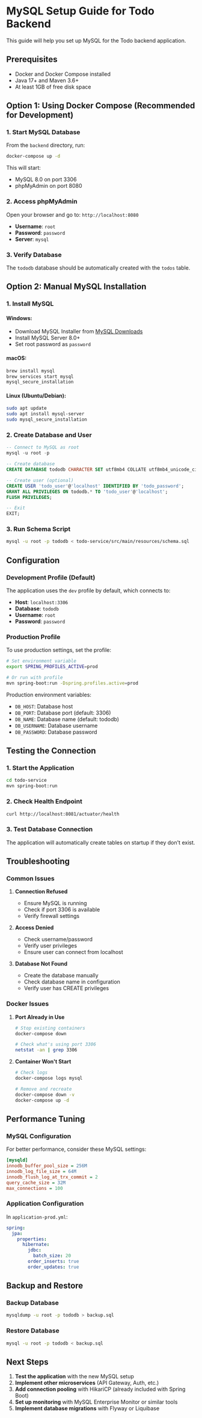 # MySQL Setup Guide for Todo Backend

This guide will help you set up MySQL for the Todo backend application.

## Prerequisites

- Docker and Docker Compose installed
- Java 17+ and Maven 3.6+
- At least 1GB of free disk space

## Option 1: Using Docker Compose (Recommended for Development)

### 1. Start MySQL Database

From the `backend` directory, run:

```bash
docker-compose up -d
```

This will start:
- MySQL 8.0 on port 3306
- phpMyAdmin on port 8080

### 2. Access phpMyAdmin

Open your browser and go to: `http://localhost:8080`

- **Username**: `root`
- **Password**: `password`
- **Server**: `mysql`

### 3. Verify Database

The `tododb` database should be automatically created with the `todos` table.

## Option 2: Manual MySQL Installation

### 1. Install MySQL

#### Windows:
- Download MySQL Installer from [MySQL Downloads](https://dev.mysql.com/downloads/installer/)
- Install MySQL Server 8.0+
- Set root password as `password`

#### macOS:
```bash
brew install mysql
brew services start mysql
mysql_secure_installation
```

#### Linux (Ubuntu/Debian):
```bash
sudo apt update
sudo apt install mysql-server
sudo mysql_secure_installation
```

### 2. Create Database and User

```sql
-- Connect to MySQL as root
mysql -u root -p

-- Create database
CREATE DATABASE tododb CHARACTER SET utf8mb4 COLLATE utf8mb4_unicode_ci;

-- Create user (optional)
CREATE USER 'todo_user'@'localhost' IDENTIFIED BY 'todo_password';
GRANT ALL PRIVILEGES ON tododb.* TO 'todo_user'@'localhost';
FLUSH PRIVILEGES;

-- Exit
EXIT;
```

### 3. Run Schema Script

```bash
mysql -u root -p tododb < todo-service/src/main/resources/schema.sql
```

## Configuration

### Development Profile (Default)

The application uses the `dev` profile by default, which connects to:
- **Host**: `localhost:3306`
- **Database**: `tododb`
- **Username**: `root`
- **Password**: `password`

### Production Profile

To use production settings, set the profile:

```bash
# Set environment variable
export SPRING_PROFILES_ACTIVE=prod

# Or run with profile
mvn spring-boot:run -Dspring.profiles.active=prod
```

Production environment variables:
- `DB_HOST`: Database host
- `DB_PORT`: Database port (default: 3306)
- `DB_NAME`: Database name (default: tododb)
- `DB_USERNAME`: Database username
- `DB_PASSWORD`: Database password

## Testing the Connection

### 1. Start the Application

```bash
cd todo-service
mvn spring-boot:run
```

### 2. Check Health Endpoint

```bash
curl http://localhost:8081/actuator/health
```

### 3. Test Database Connection

The application will automatically create tables on startup if they don't exist.

## Troubleshooting

### Common Issues

1. **Connection Refused**
   - Ensure MySQL is running
   - Check if port 3306 is available
   - Verify firewall settings

2. **Access Denied**
   - Check username/password
   - Verify user privileges
   - Ensure user can connect from localhost

3. **Database Not Found**
   - Create the database manually
   - Check database name in configuration
   - Verify user has CREATE privileges

### Docker Issues

1. **Port Already in Use**
   ```bash
   # Stop existing containers
   docker-compose down
   
   # Check what's using port 3306
   netstat -an | grep 3306
   ```

2. **Container Won't Start**
   ```bash
   # Check logs
   docker-compose logs mysql
   
   # Remove and recreate
   docker-compose down -v
   docker-compose up -d
   ```

## Performance Tuning

### MySQL Configuration

For better performance, consider these MySQL settings:

```ini
[mysqld]
innodb_buffer_pool_size = 256M
innodb_log_file_size = 64M
innodb_flush_log_at_trx_commit = 2
query_cache_size = 32M
max_connections = 100
```

### Application Configuration

In `application-prod.yml`:
```yaml
spring:
  jpa:
    properties:
      hibernate:
        jdbc:
          batch_size: 20
        order_inserts: true
        order_updates: true
```

## Backup and Restore

### Backup Database

```bash
mysqldump -u root -p tododb > backup.sql
```

### Restore Database

```bash
mysql -u root -p tododb < backup.sql
```

## Next Steps

1. **Test the application** with the new MySQL setup
2. **Implement other microservices** (API Gateway, Auth, etc.)
3. **Add connection pooling** with HikariCP (already included with Spring Boot)
4. **Set up monitoring** with MySQL Enterprise Monitor or similar tools
5. **Implement database migrations** with Flyway or Liquibase

